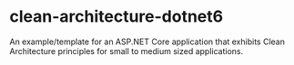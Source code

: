# clean-architecture-dotnet6
An example/template for an ASP.NET Core application that exhibits Clean Architecture principles for small to medium sized applications.
